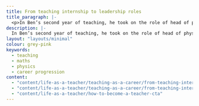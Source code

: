 ```yaml
---
title: From teaching internship to leadership roles
title_paragraph: |-
  <p>In Ben’s second year of teaching, he took on the role of head of physics. He then moved departments and became assistant head of maths.</p>  
description: |-
  In Ben’s second year of teaching, he took on the role of head of physics. He then moved departments and became assistant head of maths.
layout: "layouts/minimal"
colour: grey-pink
keywords:
  - teaching
  - maths
  - physics
  - career progression
content: 
  - "content/life-as-a-teacher/teaching-as-a-career/from-teaching-internship-to-leadership-roles/header" 
  - "content/life-as-a-teacher/teaching-as-a-career/from-teaching-internship-to-leadership-roles/article"
  - "content/life-as-a-teacher/how-to-become-a-teacher-cta"
---
```


